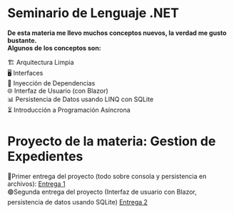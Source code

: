 # Seminario de Lenguaje .NET
**De esta materia me llevo muchos conceptos nuevos, la verdad me gusto bustante.**  
  **Algunos de los conceptos son:**  
    
🏗️ Arquitectura Limpia  
🖥️ Interfaces  
🧩 Inyección de Dependencias  
🌐 Interfaz de Usuario (con Blazor)  
📊 Persistencia de Datos usando LINQ con SQLite  
⏳ Introducción a Programación Asíncrona  
 
 # Proyecto de la materia:  Gestion de Expedientes 

🔵Primer entrega del proyecto (todo sobre consola y persistencia en archivos): [Entrega 1](https://github.com/Giancardonee/Sistema-Gestion-de-Expedientes-.NET)  
🟢Segunda entrega del proyecto (Interfaz de usuario con Blazor, persistencia de datos usando SQLite) [Entrega 2](https://github.com/Giancardonee/Segunda-Entrega-Tp-.NET)


 

  
